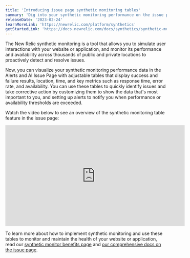 ```yaml
---
title: 'Introducing issue page synthetic monitoring tables'
summary: 'Dig into your synthetic monitoring performance on the issue page that displays a table with the result, location, time, and detailed insights.'
releaseDate: '2023-02-24'
learnMoreLink: 'https://newrelic.com/platform/synthetics'
getStartedLink: 'https://docs.newrelic.com/docs/synthetics/synthetic-monitoring/getting-started/get-started-synthetic-monitoring/'
---
```


The New Relic synthetic monitoring is a tool that allows you to simulate user interactions with your website or application, and monitor its performance and availability across thousands of public and private locations to proactively detect and resolve issues.

Now, you can visualize your synthetic monitoring performance data in the Alerts and AI Issue Page with adjustable tables that display success and failure results, location, time, and key metrics such as response time, error rate, and availability. You can use these tables to quickly identify issues and take corrective action by customizing them to show the data that's most important to you, and setting up alerts to notify you when performance or availability thresholds are exceeded.

Watch the video below to see an overview of the synthetic monitoring table feature in the issue page:

<iframe width="560" height="315" src="https://fast.wistia.net/embed/iframe/myf2ows1ak" allow="accelerometer; autoplay; encrypted-media; gyroscope; picture-in-picture" frameBorder="0" allowfullscreen="false" class="css-1b4920d"></iframe>

To learn more about how to implement synthetic monitoring and use these tables to monitor and maintain the health of your website or application, read our [synthetic monitor benefits page](https://newrelic.com/platform/synthetics) and [our comprehensive docs on the issue page](https://docs.newrelic.com/docs/alerts-applied-intelligence/applied-intelligence/incident-intelligence/Issues-and-Incident-management-and-response/).
